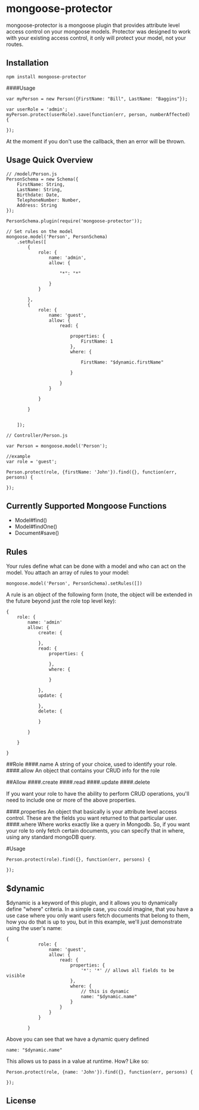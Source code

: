 mongoose-protector
=========
mongoose-protector is a mongoose plugin that provides attribute level access control on your mongoose models. Protector was designed to work with your existing access control, it only will protect your model, not your routes.

Installation
--------------
```
npm install mongoose-protector
```


####Usage
```
var myPerson = new Person({FirstName: "Bill", LastName: "Baggins"});

var userRole = 'admin';
myPerson.protect(userRole).save(function(err, person, numberAffected) {

});
```

At the moment if you don't use the callback, then an error will be thrown.



Usage Quick Overview
-----

```
// /model/Person.js
PersonSchema = new Schema({
    FirstName: String,
    LastName: String,
    Birthdate: Date,
    TelephoneNumber: Number,
    Address: String
});

PersonSchema.plugin(require('mongoose-protector'));

// Set rules on the model
mongoose.model('Person', PersonSchema)
    .setRules([
        {
            role: {
                name: 'admin',
                allow: {

                    "*": "*"

                }
            }
        
        },
        {
            role: {
                name: 'guest',
                allow: {
                    read: {

                        properties: {
                            FirstName: 1
                        },
                        where: {

                            FirstName: "$dynamic.firstName"

                        }

                    }
                }

            }
        
        }
    
    
    ]);
```

```
// Controller/Person.js

var Person = mongoose.model('Person');

//example
var role = 'guest';

Person.protect(role, {firstName: 'John'}).find({}, function(err, persons) {

});

```

Currently Supported Mongoose Functions
----------

* Model#find()
* Model#findOne()
* Document#save()

Rules
-----
Your rules define what can be done with a model and who can act on the model. You attach an array of rules to your model:

```
mongoose.model('Person', PersonSchema).setRules([])
```

A rule is an object of the following form (note, the object will be extended in the future beyond just the role top level key):

```
{
    role: {
        name: 'admin'
        allow: {
            create: {

            },
            read: {
                properties: {

                },
                where: {

                }

            },
            update: {

            },
            delete: {

            }

        }
    
    }

}
```

##Role
####.name
A string of your choice, used to identify your role.
####.allow
An object that contains your CRUD info for the role

##Allow
####.create
####.read
####.update
####.delete

If you want your role to have the ability to perform CRUD operations, you'll need to include one or more of the above properties.

####.properties
An object that basically is your attribute level access control. These are the fields you want returned to that particular user.
####.where
Where works exactly like a query in Mongodb. So, if you want your role to only fetch certain documents, you can specify that in where, using any standard mongoDB query.

#Usage


```
Person.protect(role).find({}, function(err, persons) {

});
```

## $dynamic
$dynamic is a keyword of this plugin, and it allows you to dynamically define "where" criteria. In a simple case, you could imagine, that you have a use case where you only want users fetch documents that belong to them, how you do that is up to you, but in this example, we'll just demonstrate using the user's name:
```
{
            role: {
                name: 'guest',
                allow: {
                    read: {
                        properties: {
                            '*': '*' // allows all fields to be visible
                        },
                        where: {
                            // this is dynamic
                            name: "$dynamic.name"
                        }
                    }
                }
            }

        }
```

Above you can see that we have a dynamic query defined 

```name: "$dynamic.name"```

This allows us to pass in a value at runtime. How? Like so:
```
Person.protect(role, {name: 'John'}).find({}, function(err, persons) {

});
```


License
----




